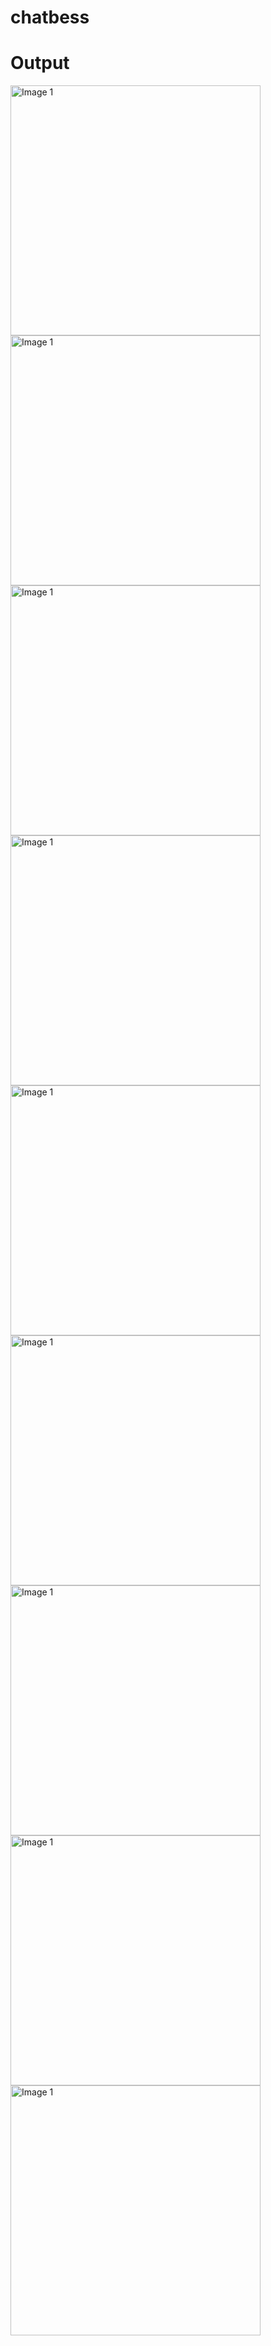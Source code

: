 # chatbess

# Output

<div>
  <img src="https://github.com/Rohankhan5990/chatbess/assets/134016581/e481a6e6-e061-4817-af03-8390079169b6" alt="Image 1" width="400" />
  <img src="https://github.com/Rohankhan5990/chatbess/assets/134016581/401a618f-b9bb-4113-b13f-18f5caa63ba5" alt="Image 1" width="400" />
  <img src="https://github.com/Rohankhan5990/chatbess/assets/134016581/0191f933-1b2b-4ae8-b453-2c8562226f4e" alt="Image 1" width="400" />
  <img src="https://github.com/Rohankhan5990/chatbess/assets/134016581/401a618f-b9bb-4113-b13f-18f5caa63ba5" alt="Image 1" width="400" />
  <img src="https://github.com/Rohankhan5990/chatbess/assets/134016581/349ded97-57ba-4076-aef2-fda7dee9368d" alt="Image 1" width="400" />
  <img src="https://github.com/Rohankhan5990/chatbess/assets/134016581/e4bae122-ea71-484e-9254-35a78a29e118" alt="Image 1" width="400" />
  <img src="https://github.com/Rohankhan5990/chatbess/assets/134016581/56e2dd5a-008f-42d1-b175-a7265c1222cf" alt="Image 1" width="400" />
  <img src="https://github.com/Rohankhan5990/chatbess/assets/134016581/cb492fc6-b0bd-41a0-b883-1664e58b74bb" alt="Image 1" width="400" />
  <img src="https://github.com/Rohankhan5990/chatbess/assets/134016581/08cd0acc-d19f-406d-9dcb-10d47fd39ec4" alt="Image 1" width="400" />
</div>
